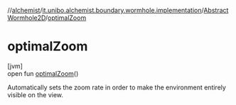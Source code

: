 //[alchemist](../../../index.md)/[it.unibo.alchemist.boundary.wormhole.implementation](../index.md)/[AbstractWormhole2D](index.md)/[optimalZoom](optimal-zoom.md)

# optimalZoom

[jvm]\
open fun [optimalZoom](optimal-zoom.md)()

Automatically sets the zoom rate in order to make the environment entirely visible on the view.
